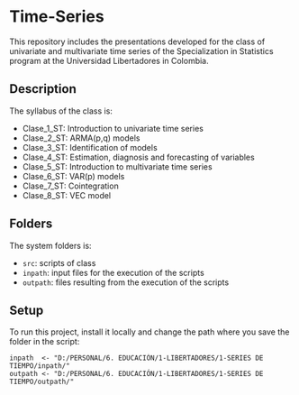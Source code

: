 # Time-Series
This repository includes the presentations developed for the class of univariate and multivariate time series of the Specialization in Statistics program at the Universidad Libertadores in Colombia.

## Description
The syllabus of the class is:
* Clase_1_ST: Introduction to univariate time series
* Clase_2_ST: ARMA(p,q) models
* Clase_3_ST: Identification of models
* Clase_4_ST: Estimation, diagnosis and forecasting of variables
* Clase_5_ST: Introduction to multivariate time series
* Clase_6_ST: VAR(p) models
* Clase_7_ST: Cointegration
* Clase_8_ST: VEC model
	
## Folders
The system folders is:
* ```src```: scripts of class
* ```inpath```: input files for the execution of the scripts
* ```outpath```: files resulting from the execution of the scripts

## Setup
To run this project, install it locally and change the path where you save the folder in the script:

```
inpath  <- "D:/PERSONAL/6. EDUCACIÓN/1-LIBERTADORES/1-SERIES DE TIEMPO/inpath/"
outpath <- "D:/PERSONAL/6. EDUCACIÓN/1-LIBERTADORES/1-SERIES DE TIEMPO/outpath/"
```

